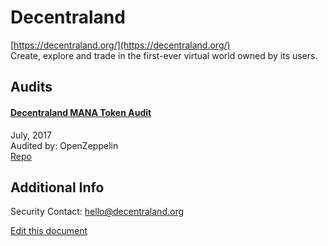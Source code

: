 
# Decentraland
  
[https://decentraland.org/](https://decentraland.org/)<br>
Create, explore and trade in the first-ever virtual world owned by its users.


## Audits



#### [Decentraland MANA Token Audit](https://blog.openzeppelin.com/decentraland-mana-token-audit-ee56a6bca708/)

July, 2017<br>
Audited by: OpenZeppelin<br>
[Repo](https://github.com/decentraland/mana/tree/a13905356378cc0153dd3c2153c8ceae6400970d)
      

  



## Additional Info

Security Contact: hello@decentraland.org


[Edit this document](https://github.com/ConsenSys/blockchainSecurityDB/blob/master/projects/decentraland.json)